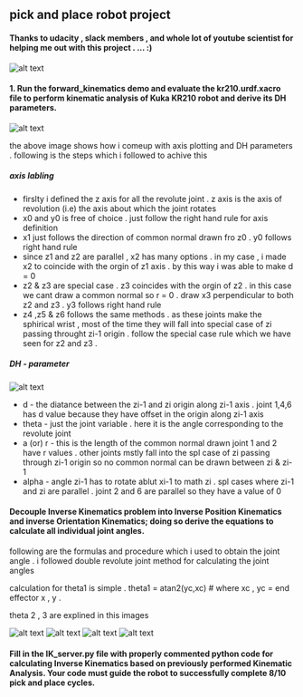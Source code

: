 ## pick and place robot project 

[//]: # (Image References)
[image1]: ./img/img1.jpg
[image2]: ./img/img2.jpg
[image4]: ./img/img3.jpg
[image3]: ./img/img4.jpg
[image5]: ./img/img5.jpg
[image6]: ./img/img6.jpg
[image7]: ./img/img7.png

#### Thanks to udacity , slack members , and whole lot of youtube scientist for helping me out with this project . ... :)

![alt text][image7]

#### 1. Run the forward_kinematics demo and evaluate the kr210.urdf.xacro file to perform kinematic analysis of Kuka KR210 robot and derive its DH parameters.

![alt text][image1]

the above image shows how i comeup with axis plotting and DH parameters . following is the steps which i followed to achive this

##### axis labling

* firslty i defined the z axis for all the revolute joint . z axis is the axis of revolution (i.e) the axis about which the joint rotates
* x0 and y0 is free of choice . just follow the right hand rule for axis definition
* x1 just follows the direction of common normal drawn fro z0 . y0 follows right hand rule
* since z1 and z2 are parallel , x2 has many options . in my case , i made x2 to coincide with the orgin of z1 axis . by this way i was able to make d = 0 
* z2 & z3 are special case . z3 coincides with the orgin of z2 . in this case we cant draw a common normal so r = 0 . draw x3 perpendicular to both z2 and z3 . y3 follows right hand rule 
* z4 ,z5 & z6 follows the same methods . as these joints make the sphirical wrist , most of the time they will fall into special case of zi passing throught zi-1 origin . follow the special case rule which we have seen for z2 and z3 .

##### DH - parameter 

![alt text][image2]

* d - the diatance between the zi-1 and zi origin along zi-1 axis . joint 1,4,6 has d value because they have offset in the origin along zi-1 axis 
* theta - just the joint variable . here it is the angle corresponding to the revolute joint 
* a (or) r  - this is the length of the common normal drawn joint 1 and 2 have r values . other joints mstly fall into the spl case of zi passing through zi-1 origin so no common normal can be drawn between zi & zi-1  
* alpha - angle zi-1 has to rotate ablut xi-1 to math zi . spl cases where zi-1 and zi are parallel . joint 2 and 6 are parallel so they have a value of 0 




#### Decouple Inverse Kinematics problem into Inverse Position Kinematics and inverse Orientation Kinematics; doing so derive the equations to calculate all individual joint angles.

following are the formulas and procedure which i used to obtain the joint angle . i followed double revolute joint method for calculating the joint angles


calculation for theta1 is simple . theta1 = atan2(yc,xc) # where xc , yc  = end effector x , y . 

theta 2 , 3 are explined in this images 

![alt text][image3]
![alt text][image4]
![alt text][image5]
![alt text][image6]



#### Fill in the IK_server.py file with properly commented python code for calculating Inverse Kinematics based on previously performed Kinematic Analysis. Your code must guide the robot to successfully complete 8/10 pick and place cycles. 

